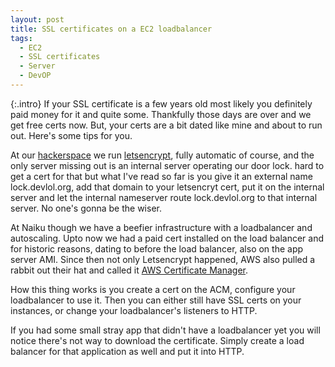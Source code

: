 ```yaml
---
layout: post
title: SSL certificates on a EC2 loadbalancer
tags:
  - EC2
  - SSL certificates
  - Server
  - DevOP
---
```


{:.intro}
  If your SSL certificate is a few years old most likely you definitely paid money for it and quite some.
  Thankfully those days are over and we get free certs now. But, your certs are a bit dated like mine and about to run out.
  Here's some tips for you.

At our [hackerspace](http://devlol.org) we run [letsencrypt](https://letsencrypt.org), fully automatic of course, and the only server missing out is an
internal server operating our door lock. hard to get a cert for that but what I've read so far is you give it an external
name lock.devlol.org, add that domain to your letsencryt cert, put it on the internal server and let the internal nameserver
route lock.devlol.org to that internal server. No one's gonna be the wiser.

At Naiku though we have a beefier infrastructure with a loadbalancer and autoscaling. Upto now we had a paid cert installed
on the load balancer and for historic reasons, dating to before the load balancer, also on the app server AMI.
Since then not only Letsencrypt happened, AWS also pulled a rabbit out their hat and called it [AWS Certificate Manager](https://docs.aws.amazon.com/acm/latest/userguide/acm-overview.html).

How this thing works is you create a cert on the ACM, configure your loadbalancer to use it. Then you can either still have
SSL certs on your instances, or change your loadbalancer's listeners to HTTP.

If you had some small stray app that didn't have a loadbalancer yet you will notice there's not way to download the certificate.
Simply create a load balancer for that application as well and put it into HTTP.
